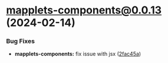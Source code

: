 # mapplets-components@0.0.13 (2024-02-14)

### Bug Fixes

* **mapplets-components:** fix issue with jsx ([2fac45a](https://github.com/mapplesorg/mapplets/commit/2fac45a06bd7a424c23032b19979c2f4a6b8d2d7))

